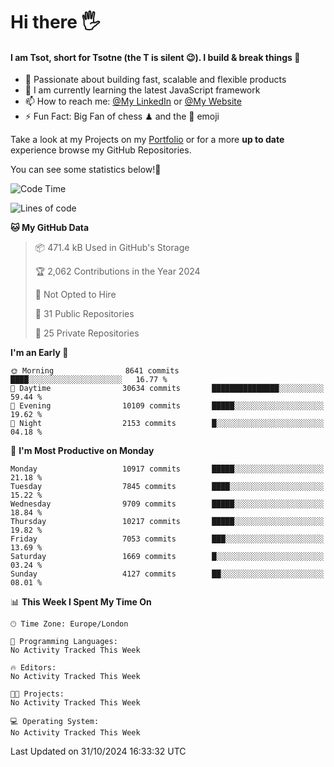 # Hi there :raised_hand_with_fingers_splayed:
#### I am Tsot, short for Tsotne (the T is silent :wink:). I build & break things :space_invader:
- :telescope: Passionate about building fast, scalable and flexible products
- :seedling: I am currently learning the latest JavaScript framework 
- :mailbox: How to reach me: [@My LinkedIn](https://www.linkedin.com/in/tsotne-gvadzabia/) or [@My Website](https://tsotne.co.uk/contact)
- :zap: Fun Fact: Big Fan of chess ♟ and the 👾 emoji

Take a look at my Projects on my [Portfolio](https://tsotne.co.uk/) or for a more **up to date** experience browse my GitHub Repositories.

You can see some statistics below!:space_invader:
<!--START_SECTION:waka-->
![Code Time](http://img.shields.io/badge/Code%20Time-761%20hrs%202%20mins-blue)

![Lines of code](https://img.shields.io/badge/From%20Hello%20World%20I%27ve%20Written-16.7%20million%20lines%20of%20code-blue)

**🐱 My GitHub Data** 

> 📦 471.4 kB Used in GitHub's Storage 
 > 
> 🏆 2,062 Contributions in the Year 2024
 > 
> 🚫 Not Opted to Hire
 > 
> 📜 31 Public Repositories 
 > 
> 🔑 25 Private Repositories 
 > 
**I'm an Early 🐤** 

```text
🌞 Morning                8641 commits        ████░░░░░░░░░░░░░░░░░░░░░   16.77 % 
🌆 Daytime                30634 commits       ███████████████░░░░░░░░░░   59.44 % 
🌃 Evening                10109 commits       █████░░░░░░░░░░░░░░░░░░░░   19.62 % 
🌙 Night                  2153 commits        █░░░░░░░░░░░░░░░░░░░░░░░░   04.18 % 
```
📅 **I'm Most Productive on Monday** 

```text
Monday                   10917 commits       █████░░░░░░░░░░░░░░░░░░░░   21.18 % 
Tuesday                  7845 commits        ████░░░░░░░░░░░░░░░░░░░░░   15.22 % 
Wednesday                9709 commits        █████░░░░░░░░░░░░░░░░░░░░   18.84 % 
Thursday                 10217 commits       █████░░░░░░░░░░░░░░░░░░░░   19.82 % 
Friday                   7053 commits        ███░░░░░░░░░░░░░░░░░░░░░░   13.69 % 
Saturday                 1669 commits        █░░░░░░░░░░░░░░░░░░░░░░░░   03.24 % 
Sunday                   4127 commits        ██░░░░░░░░░░░░░░░░░░░░░░░   08.01 % 
```


📊 **This Week I Spent My Time On** 

```text
🕑︎ Time Zone: Europe/London

💬 Programming Languages: 
No Activity Tracked This Week

🔥 Editors: 
No Activity Tracked This Week

🐱‍💻 Projects: 
No Activity Tracked This Week

💻 Operating System: 
No Activity Tracked This Week
```


 Last Updated on 31/10/2024 16:33:32 UTC
<!--END_SECTION:waka-->
